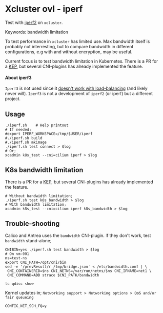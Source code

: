 # Xcluster ovl - iperf

Test with [iperf2](https://sourceforge.net/projects/iperf2/) on `xcluster`.

Keywords: bandwidth limitation

To test performance in `xcluster` has limited use. Max bandwidth
itself is probably not interresting, but to compare bandwidth in
different configurations, e.g with and without encryption, may be useful.

Current focus is to test bandwidth limitation in Kubernetes. There is
a PR for a [KEP](https://github.com/kubernetes/enhancements/pull/2808), but several CNI-plugins has already implemented
the feature.




#### About iperf3

`Iperf3` is not used since it [doesn't work with load-balancing](
https://github.com/esnet/iperf/issues/823) (and likely never will).
`Iperf3` is not a development of `iperf2` (or iperf) but a different project.


## Usage

```
./iperf.sh    # Help printout
# If needed;
#export IPERF_WORKSPACE=/tmp/$USER/iperf
#./iperf.sh build
#./iperf.sh mkimage
./iperf.sh test connect > $log
# Or;
xcadmin k8s_test --cni=cilium iperf > $log
```


## K8s bandwidth limitation

There is a PR for a [KEP](https://github.com/kubernetes/enhancements/pull/2808),
but several CNI-plugins has already implemented the feature.

```
# Without bandwidth limitation;
./iperf.sh test k8s_bandwidth > $log
# With bandwidth limitation;
xcadmin k8s_test --cni=cilium iperf k8s_bandwidth > $log
```

## Trouble-shooting

Calico and Antrea uses the `bandwidth` CNI-plugin. If they don't work,
test `bandwidth` stand-alone;

```
CNIBIN=yes ./iperf.sh test bandwidth > $log
# On vm-001
ns=test-ns
export CNI_PATH=/opt/cni/bin
sed -e '/prevResult/r /tmp/bridge.json' < /etc/bandwidth.conf | \
 CNI_CONTAINERID=$ns CNI_NETNS=/var/run/netns/$ns CNI_IFNAME=net1 \
 CNI_COMMAND=ADD strace $CNI_PATH/bandwidth

tc qdisc show
```

Kernel updates in;
`Networking support > Networking options > QoS and/or fair queueing`
```
CONFIG_NET_SCH_FQ=y
```
